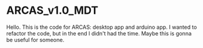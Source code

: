 # ARCAS_v1.0_MDT

Hello. This is the code for ARCAS: desktop app and arduino app. I wanted to refactor the code, but in the end I didn't had the time. 
Maybe this is gonna be useful for someone.
